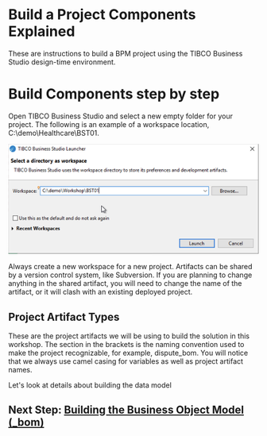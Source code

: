 # Build a Project Components Explained

These are instructions to build a BPM project using the TIBCO Business Studio design-time environment.

# Build Components step by step
Open TIBCO Business Studio and select a new empty folder for your project. The following is an example of a workspace location, C:\demo\Healthcare\BST01. 

![build_project](images/buildproject/1.png)

Always create a new workspace for a new project. Artifacts can be shared by a version control system, like Subversion. If you are planning to change anything in the shared artifact, you will need to change the name of the artifact, or it will clash with an existing deployed project. 

## Project Artifact Types
These are the project artifacts we will be using to build the solution in this workshop. The section in the brackets is the naming convention used to make the project recognizable, for example, dispute_bom. You will notice that we always use camel casing for variables as well as project artifact names. 

Let's look at details about building the data model
## Next Step: [Building the Business Object Model (_bom)](business_Object_Model.md)


